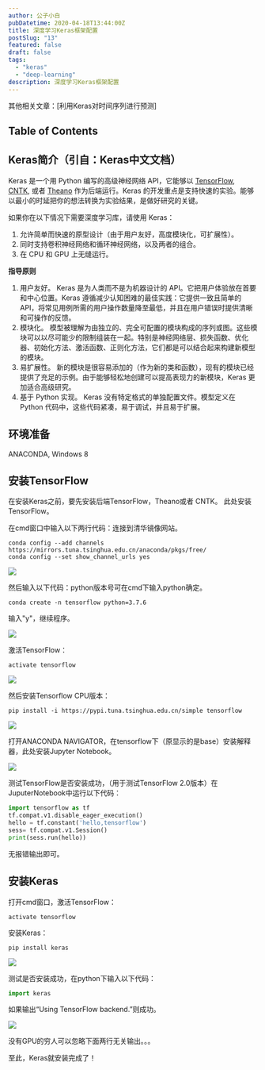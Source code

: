 ```yaml
---
author: 公子小白
pubDatetime: 2020-04-18T13:44:00Z
title: 深度学习Keras框架配置
postSlug: "13"
featured: false
draft: false
tags:
  - "keras"
  - "deep-learning"
description: 深度学习Keras框架配置
---
```


其他相关文章：[利用Keras对时间序列进行预测]

## Table of Contents

## Keras简介（引自：Keras中文文档）

Keras 是一个用 Python 编写的高级神经网络 API，它能够以 [TensorFlow](https://github.com/tensorflow/tensorflow), [CNTK](https://github.com/Microsoft/cntk), 或者 [Theano](https://github.com/Theano/Theano) 作为后端运行。Keras 的开发重点是支持快速的实验。能够以最小的时延把你的想法转换为实验结果，是做好研究的关键。

如果你在以下情况下需要深度学习库，请使用 Keras：

1. 允许简单而快速的原型设计（由于用户友好，高度模块化，可扩展性）。
2. 同时支持卷积神经网络和循环神经网络，以及两者的组合。
3. 在 CPU 和 GPU 上无缝运行。

**指导原则**

1. 用户友好。 Keras 是为人类而不是为机器设计的 API。它把用户体验放在首要和中心位置。Keras 遵循减少认知困难的最佳实践：它提供一致且简单的 API，将常见用例所需的用户操作数量降至最低，并且在用户错误时提供清晰和可操作的反馈。
2. 模块化。 模型被理解为由独立的、完全可配置的模块构成的序列或图。这些模块可以以尽可能少的限制组装在一起。特别是神经网络层、损失函数、优化器、初始化方法、激活函数、正则化方法，它们都是可以结合起来构建新模型的模块。
3. 易扩展性。 新的模块是很容易添加的（作为新的类和函数），现有的模块已经提供了充足的示例。由于能够轻松地创建可以提高表现力的新模块，Keras 更加适合高级研究。
4. 基于 Python 实现。 Keras 没有特定格式的单独配置文件。模型定义在 Python 代码中，这些代码紧凑，易于调试，并且易于扩展。

## 环境准备

ANACONDA, Windows 8

## 安装TensorFlow

在安装Keras之前，要先安装后端TensorFlow，Theano或者 CNTK。 此处安装TensorFlow。

在cmd窗口中输入以下两行代码：连接到清华镜像网站。

```shell
conda config --add channels https://mirrors.tuna.tsinghua.edu.cn/anaconda/pkgs/free/
conda config --set show_channel_urls yes
```

![](@assets/images/wp-era/20-1-1024x196.png)

然后输入以下代码：python版本号可在cmd下输入python确定。

```shell
conda create -n tensorflow python=3.7.6
```

输入"y"，继续程序。

![](@assets/images/wp-era/20-2.png)

激活TensorFlow：

```shell
activate tensorflow
```

![](@assets/images/wp-era/20-3.png)

然后安装Tensorflow CPU版本：

```shell
pip install -i https://pypi.tuna.tsinghua.edu.cn/simple tensorflow
```

![](@assets/images/wp-era/20-4-1024x393.png)

打开ANACONDA NAVIGATOR，在tensorflow下（原显示的是base）安装解释器，此处安装Jupyter Notebook。

![](@assets/images/wp-era/20-5-1024x438.png)

测试TensorFlow是否安装成功，（用于测试TensorFlow 2.0版本）在JuputerNotebook中运行以下代码：

```python
import tensorflow as tf
tf.compat.v1.disable_eager_execution()
hello = tf.constant('hello,tensorflow')
sess= tf.compat.v1.Session()
print(sess.run(hello))
```

无报错输出即可。

## 安装Keras

打开cmd窗口，激活TensorFlow：

```shell
activate tensorflow
```

安装Keras：

```shell
pip install keras
```

![](@assets/images/wp-era/20-6-1024x348.png)

测试是否安装成功，在python下输入以下代码：

```python
import keras
```

如果输出“Using TensorFlow backend.”则成功。

![](@assets/images/wp-era/20-7-1024x187.png)

没有GPU的穷人可以忽略下面两行无关输出。。。

至此，Keras就安装完成了！
